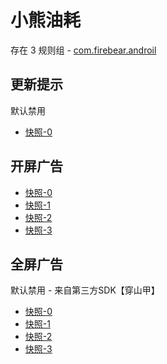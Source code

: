 # 小熊油耗

存在 3 规则组 - [com.firebear.androil](/src/apps/com.firebear.androil.ts)

## 更新提示

默认禁用

- [快照-0](https://i.gkd.li/import/12755032)

## 开屏广告

- [快照-0](https://i.gkd.li/import/12712742)
- [快照-1](https://i.gkd.li/import/13088169)
- [快照-2](https://i.gkd.li/import/12855707)
- [快照-3](https://i.gkd.li/import/13927561)

## 全屏广告

默认禁用 - 来自第三方SDK【穿山甲】

- [快照-0](https://i.gkd.li/import/12754919)
- [快照-1](https://i.gkd.li/import/13324698)
- [快照-2](https://i.gkd.li/import/12864214)
- [快照-3](https://i.gkd.li/import/13175439)
